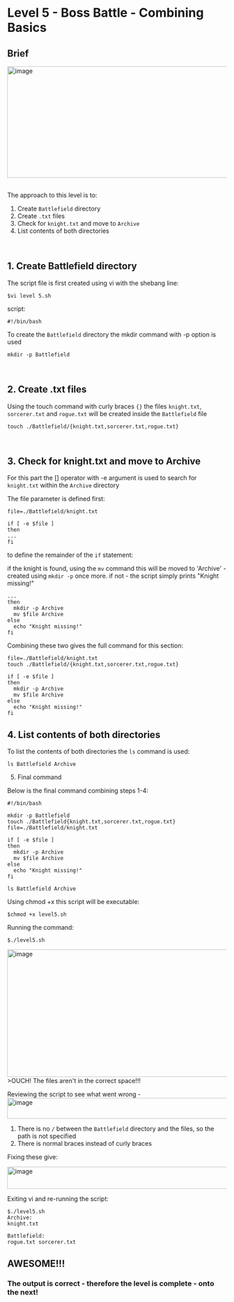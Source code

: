 # Level 5 - Boss Battle - Combining Basics

## Brief
<img width="818" height="256" alt="image" src="https://github.com/user-attachments/assets/cf6d6cc9-c251-475f-9a53-486d7c53719e" />
<br><br>

The approach to this level is to:

  1. Create `Battlefield` directory
  2. Create `.txt` files
  3. Check for `knight.txt` and move to `Archive`
  4. List contents of both directories
<br>

## 1. Create Battlefield directory

The script file is first created using vi with the shebang line:

    $vi level 5.sh

script:

    #!/bin/bash

To create the `Battlefield` directory the mkdir command with -p option is used

    mkdir -p Battlefield

<br>

## 2. Create .txt files

Using the touch command with curly braces `{}` the files `knight.txt`, `sorcerer.txt` and `rogue.txt` will be created inside the `Battlefield` file

    touch ./Battlefield/{knight.txt,sorcerer.txt,rogue.txt}

<br>

## 3. Check for knight.txt and move to Archive

For this part the [] operator with -e argument is used to search for `knight.txt` within the `Archive` directory

The file parameter is defined first:

    file=./Battlefield/knight.txt

    if [ -e $file ]
    then
    ...
    fi

to define the remainder of the `if` statement: 

if the knight is found, using the `mv` command this will be moved to 'Archive' - created using `mkdir -p` once more.
if not - the script simply prints "Knight missing!"

    ...
    then
      mkdir -p Archive
      mv $file Archive
    else
      echo "Knight missing!"
    fi

Combining these two gives the full command for this section:

    file=./Battlefield/knight.txt
    touch ./Battlefield/{knight.txt,sorcerer.txt,rogue.txt}
    
    if [ -e $file ]
    then
      mkdir -p Archive
      mv $file Archive
    else
      echo "Knight missing!"
    fi

## 4. List contents of both directories

To list the contents of both directories the `ls` command is used:

    ls Battlefield Archive

5. Final command

Below is the final command combining steps 1-4:

    #!/bin/bash

    mkdir -p Battlefield
    touch ./Battlefield{knight.txt,sorcerer.txt,rogue.txt}    
    file=./Battlefield/knight.txt

    if [ -e $file ]
    then
      mkdir -p Archive
      mv $file Archive
    else
      echo "Knight missing!"
    fi

    ls Battlefield Archive

Using chmod +x this script will be executable:

    $chmod +x level5.sh

Running the command:

    $./level5.sh

<img width="1358" height="293" alt="image" src="https://github.com/user-attachments/assets/7b463b4a-7dcd-4b9f-9fd6-6eacf42b68f4" />
>OUCH! The files aren't in the correct space!!!

Reviewing the script to see what went wrong -
<img width="1191" height="48" alt="image" src="https://github.com/user-attachments/assets/5744b2a0-b25a-4e2d-8ca3-d828abeeb279" />

1. There is no `/` between the `Battlefield` directory and the files, so the path is not specified
2. There is normal braces instead of curly braces

Fixing these give:

<img width="1221" height="51" alt="image" src="https://github.com/user-attachments/assets/f63fa7b8-1059-468d-afde-5335d0da0d8c" />

Exiting vi and re-running the script:

    $./level5.sh
    Archive:
    knight.txt

    Battlefield:
    rogue.txt sorcerer.txt

## AWESOME!!!

### The output is correct - therefore the level is complete - onto the next!
  
